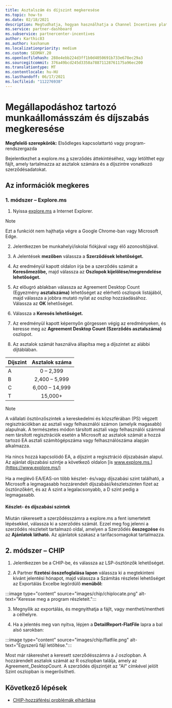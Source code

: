 ```yaml
---
title: Asztalszám és díjszint megkeresése
ms.topic: how-to
ms.date: 02/18/2021
description: Megtudhatja, hogyan használhatja a Channel Incentives platformot (CHIP) egy szerződés asztalszámára és díjszintjére vonatkozó információk megkeresése érdekében.
ms.service: partner-dashboard
ms.subservice: partnercenter-incentives
author: Karthic83
ms.author: kashanum
ms.localizationpriority: medium
ms.custom: SEOMAY.20
ms.openlocfilehash: 288e4ebb224d3ff1b0d4050691b733e678ec29a3
ms.sourcegitcommit: 376a49bcd245d3358a78871128761175a96ec200
ms.translationtype: MT
ms.contentlocale: hu-HU
ms.lasthandoff: 06/17/2021
ms.locfileid: "112276938"
---
```

# <a name="locate-the-desktop-count-and-fee-level-for-an-agreement"></a>Megállapodáshoz tartozó munkaállomásszám és díjszabás megkeresése

**Megfelelő szerepkörök:** Elsődleges kapcsolattartó vagy program-rendszergazda

Bejelentkezhet a explore.ms [a](https://www.explore.ms/) szerződés áttekintéséhez, vagy letölthet egy fájlt, amely tartalmazza az asztalok számára és a díjszintre vonatkozó szerződésadatokat.

## <a name="to-locate-the-information"></a>Az információk megkeres

### <a name="method-1--explorems"></a>1. módszer – Explore.ms

1. Nyissa [explore.ms](https://www.explore.ms/) a Internet Explorer. 

>[!Note]
>Ezt a funkciót nem hajthatja végre a Google Chrome-ban vagy Microsoft Edge.

2. Jelentkezzen be munkahelyi/iskolai fiókjával vagy élő azonosítójával.  

3. A Jelentések **mezőben** válassza a **Szerződések lehetőséget.**

4. Az eredményül kapott oldalon írja be a szerződés számát a **Keresőmezőbe,** majd válassza az **Oszlopok kijelölése/megrendelése lehetőséget.**

5. Az előugró ablakban válassza az Agreement Desktop Count (Egyezmény **asztalszáma)** lehetőséget az elérhető oszlopok listájából, majd válassza a jobbra mutató nyilat az oszlop hozzáadásához. Válassza az **OK** lehetőséget.

6. Válassza a **Keresés lehetőséget.**

7. Az eredményül kapott képernyőn görgessen végig az eredményeken, és keresse meg az **Agreement Desktop Count (Szerződés asztalszáma)** oszlopot. 

8. Az asztalok számát használva állapítsa meg a díjszintet az alábbi díjtáblában.  

| Díjszint | Asztalok száma |
| ------ | :-----------: |
|  A | 0 – 2,399    |
|  B | 2,400 – 5,999    |
|  C | 6,000 – 14,999    |
|  T | 15,000+   |

>[!NOTE]
>A vállalati ösztönzőszintek a kereskedelmi és közszférában (PS) végzett regisztrációkban az asztali vagy felhasználói számon (amelyik magasabb) alapulnak. A természetes módon társított asztali vagy felhasználói számmal nem társított regisztrációk esetén a Microsoft az asztalok számát a hozzá tartozó EA asztali számítógépszáma vagy felhasználószáma alapján alkalmazza. <br><br>Ha nincs hozzá kapcsolódó EA, a díjszint a regisztráció díjszabásán alapul. Az ajánlat díjszabási szintje a következő oldalon [is www.explore.ms.](https://www.explore.ms/) <br><br>Ha a meglévő EA/EAS-on több készlet- és/vagy díjszabási szint található, a Microsoft a legmagasabb hozzárendelt díjszabási/készletszinten fizet az ösztönzőkért, és az A szint a legalacsonyabb, a D szint pedig a legmagasabb.

#### <a name="pool-and-pricing-levels"></a>Készlet- és díjszabási szintek

Miután rákeresett a szerződésszámra a explore.ms a fent ismertetett lépésekkel, válassza ki a szerződés számát. Ezzel meg fog jelenni a szerződés részleteit tartalmazó oldal, amelyen a Szerződés **összegzése** és az **Ajánlatok látható.** Az ajánlatok szakasz a tarifacsomagokat tartalmazza.

## <a name="method-2---chip"></a>2. módszer – CHIP

1. Jelentkezzen be a CHIP-be, és válassza az LSP-ösztönzők lehetőséget.

2. A Partner **fizetési összefoglalása lapon** válassza ki a megtekinteni  kívánt jelentési hónapot, majd válassza a Számítás részletei lehetőséget az Exportálás Excelbe legördülő **menüből:**

:::image type="content" source="images/chip/chiplocate.png" alt-text="Keresse meg a program részleteit.":::

3. Megnyílik az exportálás, és megnyithatja a fájlt, vagy mentheti/mentheti a célhelyre.

4. Ha a jelentés meg van nyitva, lépjen a **DetailReport-FlatFile** lapra a bal alsó sarokban:

:::image type="content" source="images/chip/flatfile.png" alt-text="Egyszerű fájl letöltése.":::

Most már rákereshet a keresett szerződésszámra a J oszlopban. A hozzárendelt asztalok számát az R oszlopban találja, amely az Agreement_DesktopCount. A szerződés díjszintjét az "AI" címkével jelölt Szint oszlopban is megerősítheti.

## <a name="next-steps"></a>Következő lépések

- [CHIP-hozzáférési problémák elhárítása](chip-access-trouble.md)

